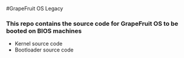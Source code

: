#GrapeFruit OS Legacy

### This repo contains the source code for GrapeFruit OS to be booted on BIOS machines

- Kernel source code
- Bootloader source code
